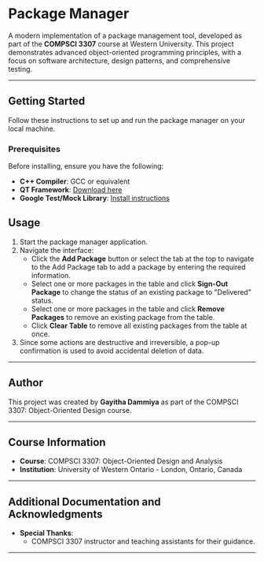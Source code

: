 # Package Manager

A modern implementation of a package management tool, developed as part of the **COMPSCI 3307** course at Western University. This project demonstrates advanced object-oriented programming principles, with a focus on software architecture, design patterns, and comprehensive testing.

---

## Getting Started

Follow these instructions to set up and run the package manager on your local machine.

### Prerequisites

Before installing, ensure you have the following:

- **C++ Compiler**: GCC or equivalent
- **QT Framework**: [Download here](https://www.qt.io/download)
- **Google Test/Mock Library**: [Install instructions](https://github.com/google/googletest)

## Usage

1. Start the package manager application.
2. Navigate the interface:
   - Click the **Add Package** button or select the tab at the top to navigate to the Add Package tab to add a package by entering the required information.
   - Select one or more packages in the table and click **Sign-Out Package** to change the status of an existing package to "Delivered" status.
   - Select one or more packages in the table and click **Remove Packages** to remove an existing package from the table.
   - Click **Clear Table** to remove all existing packages from the table at once.
3. Since some actions are destructive and irreversible, a pop-up confirmation is used to avoid accidental deletion of data. 

---

## Author

This project was created by **Gayitha Dammiya** as part of the COMPSCI 3307: Object-Oriented Design course. 

---

## Course Information

- **Course**: COMPSCI 3307: Object-Oriented Design and Analysis
- **Institution**: University of Western Ontario - London, Ontario, Canada

---

## Additional Documentation and Acknowledgments

- **Special Thanks**:
  - COMPSCI 3307 instructor and teaching assistants for their guidance.

---
